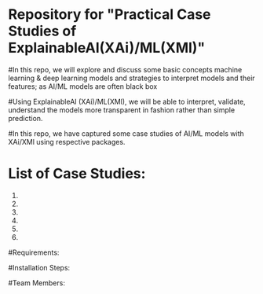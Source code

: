 # Repository for "Practical Case Studies of ExplainableAI(XAi)/ML(XMl)"
#In this repo, we will explore and discuss some basic concepts machine learning & deep learning models and strategies to interpret models and their features; as AI/ML models are often black box

#Using ExplainableAI (XAi)/ML(XMl), we will be able to interpret, validate, understand the models more transparent in fashion rather than simple prediction. 

#In this repo, we have captured some case studies of AI/ML models with XAi/XMl using respective packages.

# List of Case Studies:
1. 
2. 
3. 
4. 
5. 
6. 

#Requirements:

#Installation Steps:


#Team Members:
